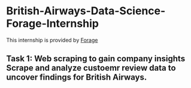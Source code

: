 # British-Airways-Data-Science-Forage-Internship

This internship is provided by [Forage](https://www.theforage.com/simulations/british-airways/data-science-yqoz)

## Task 1: Web scraping to gain company insights Scrape and analyze custoemr review data to uncover findings for British Airways.
